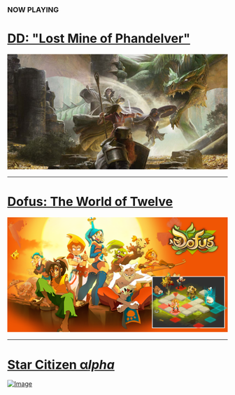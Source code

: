 ### NOW PLAYING

# <a href="/campaign">D<i class="fab fa-d-and-d"></i>D: "Lost Mine of Phandelver"</a>

<a class="featured" href="/campaign">![Image](/dnd-5e-phandelver-carousel.png)</a>

---

# <a href="/dofus">Dofus: The World of Twelve</a>

<a class="featured" href="/dofus">![Image](/assets/img/dofus-carousel.png)</a>

---

# <a href="/star-citizen">Star Citizen &alpha;_lpha_</a>

<a class="featured" href="/star-citizen">![Image](/assets/img/starcitizen-alpha-carousel.png)</a>
